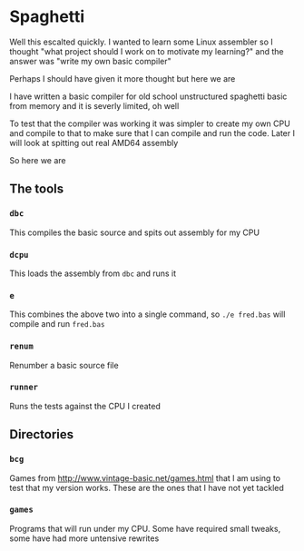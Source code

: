 # Spaghetti

Well this escalted quickly. I wanted to learn some Linux assembler so I thought "what project should I work on to motivate my learning?" and the answer was "write my own basic compiler"

Perhaps I should have given it more thought but here we are

I have written a basic compiler for old school unstructured spaghetti basic from memory and it is severly limited, oh well

To test that the compiler was working it was simpler to create my own CPU and compile to that to make sure that I can compile and run the code. Later I will look at spitting out real AMD64 assembly

So here we are

## The tools

### `dbc`

This compiles the basic source and spits out assembly for my CPU

### `dcpu`

This loads the assembly from `dbc` and runs it

### `e`

This combines the above two into a single command, so `./e fred.bas` will compile and run `fred.bas`

### `renum`

Renumber a basic source file

### `runner`

Runs the tests against the CPU I created

## Directories

### `bcg`

Games from http://www.vintage-basic.net/games.html that I am using to test that my version works. These are the ones that I have not yet tackled

### `games`

Programs that will run under my CPU. Some have required small tweaks, some have had more untensive rewrites
